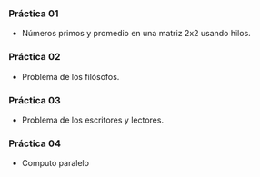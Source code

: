 ### Práctica 01
- Números primos y promedio en una matriz 2x2 usando hilos.

### Práctica 02
- Problema de los filósofos.

### Práctica 03
- Problema de los escritores y lectores.

### Práctica 04
- Computo paralelo
